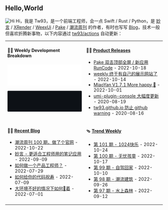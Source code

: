 ## Hello,World

<img src='https://qpluspicture.oss-cn-beijing.aliyuncs.com/6LjjQA/Hi.gif' alt='Hi' width="24"/> Hi，我是 Tw93，是一个前端工程师，会一点 Swift / Rust / Python，是 [妙言](https://miaoyan.app/) / [XRender](https://xrender.fun/) / [WeexUi](https://apache.github.io/incubator-weex-ui/) / [Pake](https://github.com/tw93/pake) / [潮流周刊](https://weekly.tw93.fun/) 的作者，有时也写写 [Blog](https://tw93.fun/)，技术一般但喜欢折腾新事物，以下内容通过 <a href="https://github.com/tw93/tw93/actions" target="_blank">tw93/actions</a> 自动更新：

<table width="960px">
<tr>
<td valign="top" width="50%">

#### 🏊‍♂️ Weekly Development Breakdown

![light](https://raw.githubusercontent.com/tw93/tw93/master/images/wakatime_weekly_language_stats.svg#gh-light-mode-only)

![dark](https://raw.githubusercontent.com/tw93/tw93/master/images/wakatime_weekly_language_stats_black.svg#gh-dark-mode-only)

</td>
<td valign="top" width="50%">

#### 🏋️‍♀️ <a href="https://github.com/tw93/tw93/blob/master/releases.md" target="_blank">Product Releases</a>

<!-- recent_releases starts -->
* <a href='https://github.com/tw93/Pake/releases/tag/V0.6.0' target='_blank'>Pake 双击顶部全屏 / 新应用 RunCode</a> - 2022-10-18
* <a href='https://github.com/tw93/weekly/releases/tag/V0.1' target='_blank'>weekly 终于有自己的展示网站了</a> - 2022-10-14
* <a href='https://github.com/tw93/MiaoYan/releases/tag/V1.7.1' target='_blank'>MiaoYan V1.7.1 More happy 🎉</a> - 2022-10-01
* <a href='https://github.com/tw93/umi-plugin-console/releases/tag/v0.2.2' target='_blank'>umi-plugin-console 大幅度更新</a> - 2020-08-19
* <a href='https://github.com/tw93/tw93.github.io/releases/tag/v0.2.0' target='_blank'>tw93.github.io 防止 github warning</a> - 2020-08-16
<!-- recent_releases ends -->

</td>
</tr>
<tr>
<td valign="top" width="50%">

#### 🤾‍♂️ <a href="https://tw93.fun" target="_blank">Recent Blog</a>

<!-- blog starts -->
* <a href='https://tw93.fun/2022-10-22/weekly.html' target='_blank'>潮流周刊 100 期，做了个官网</a> - 2022-10-22
* <a href='https://tw93.fun/2022-09-09/miaoyan.html' target='_blank'>妙言 - 更适合工程师用的笔记应用</a> - 2022-09-09
* <a href='https://tw93.fun/2022-07-29/pd-code.html' target='_blank'>如何做一个产品工程师？</a> - 2022-07-29
* <a href='https://tw93.fun/2022-07-09/code.html' target='_blank'>如何给你的代码祝寿</a> - 2022-07-09
* <a href='https://tw93.fun/2022-07-01/gou.html' target='_blank'>大环境不好的情况下如何🐶着</a> - 2022-07-01
<!-- blog ends -->

</td>
<td valign="top" width="50%">

#### 🩴 <a href="https://weekly.tw93.fun" target="_blank">Trend Weekly</a>

<!-- weekly starts -->

* [第 101 期 - 1024快乐](https://weekly.tw93.fun/posts/101-1024快乐) - 2022-10-24
* [第 100 期 - 无忧孩童](https://weekly.tw93.fun/posts/100-无忧孩童) - 2022-10-17
* [第 99 期 - 自驾回家](https://weekly.tw93.fun/posts/99-自驾回家) - 2022-10-10
* [第 98 期 - 潮流建筑](https://weekly.tw93.fun/posts/98-潮流建筑) - 2022-09-26
* [第 97 期 - 水上森林](https://weekly.tw93.fun/posts/97-水上森林) - 2022-09-12

<!-- weekly ends -->

</td>
</tr>

</table>
